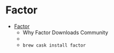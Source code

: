 # Factor
- [Factor](https://factorcode.org/)
  -  Why Factor Downloads Community
  - 
  - `brew cask install factor`
